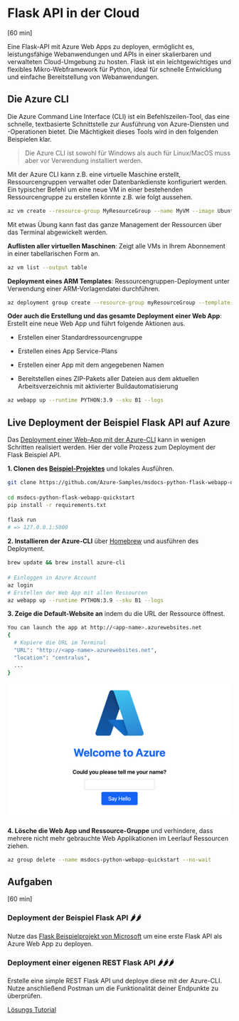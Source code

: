 # Flask API in der Cloud
[60 min]

Eine Flask-API mit Azure Web Apps zu deployen, ermöglicht es, leistungsfähige Webanwendungen und APIs in einer skalierbaren und verwalteten Cloud-Umgebung zu hosten. Flask ist ein leichtgewichtiges und flexibles Mikro-Webframework für Python, ideal für schnelle Entwicklung und einfache Bereitstellung von Webanwendungen.

## Die Azure CLI
Die Azure Command Line Interface (CLI) ist ein Befehlszeilen-Tool, das eine schnelle, textbasierte Schnittstelle zur Ausführung von Azure-Diensten und -Operationen bietet. Die Mächtigkeit dieses Tools wird in den folgenden Beispielen klar.

> Die Azure CLI ist sowohl für Windows als auch für Linux/MacOS muss aber vor Verwendung installiert werden.

Mit der Azure CLI kann z.B. eine virtuelle Maschine erstellt, Ressourcengruppen verwaltet oder Datenbankdienste konfiguriert werden. Ein typischer Befehl um eine neue VM in einer bestehenden Ressourcengruppe zu erstellen könnte z.B. wie folgt aussehen. 

```bash
az vm create --resource-group MyResourceGroup --name MyVM --image UbuntuLTS --generate-ssh-keys`
```

Mit etwas Übung kann fast das ganze Management der Ressourcen über das Terminal abgewickelt werden.

**Auflisten aller virtuellen Maschinen**:
Zeigt alle VMs in Ihrem Abonnement in einer tabellarischen Form an.

```bash
az vm list --output table
```

**Deployment eines ARM Templates**:
Ressourcengruppen-Deployment unter Verwendung einer ARM-Vorlagendatei durchführen.

```bash
az deployment group create --resource-group myResourceGroup --template-file template.json
```

**Oder auch die Erstellung und das gesamte Deployment einer Web App**: Erstellt eine neue Web App und führt folgende Aktionen aus.

- Erstellen einer Standardressourcengruppe

- Erstellen eines App Service-Plans

- Erstellen einer App mit dem angegebenen Namen

- Bereitstellen eines ZIP-Pakets aller Dateien aus dem aktuellen Arbeitsverzeichnis mit aktivierter Buildautomatisierung

```bash
az webapp up --runtime PYTHON:3.9 --sku B1 --logs
```

## Live Deployment der Beispiel Flask API auf Azure
Das [Deployment einer Web-App mit der Azure-CLI](https://learn.microsoft.com/de-de/azure/app-service/quickstart-python?tabs=flask%2Cwindows%2Cazure-cli%2Cvscode-deploy%2Cdeploy-instructions-azportal%2Cterminal-bash%2Cdeploy-instructions-zip-azcli) kann in wenigen Schritten realisiert werden. Hier der volle Prozess zum Deployment der Flask Beispiel API.

**1. Clonen des [Beispiel-Projektes](https://github.com/Azure-Samples/msdocs-python-flask-webapp-quickstart)** und lokales Ausführen.

```bash
git clone https://github.com/Azure-Samples/msdocs-python-flask-webapp-quickstart

cd msdocs-python-flask-webapp-quickstart
pip install -r requirements.txt

flask run
# => 127.0.0.1:5000
```

**2. Installieren der Azure-CLI** über [Homebrew](https://brew.sh/) und ausführen des Deployment.

```bash
brew update && brew install azure-cli

# Einloggen in Azure Account
az login
# Erstellen der Web App mit allen Ressourcen
az webapp up --runtime PYTHON:3.9 --sku B1 --logs
```

**3. Zeige die Default-Website an** indem du die URL der Ressource öffnest.
```bash
You can launch the app at http://<app-name>.azurewebsites.net
{
  # Kopiere die URL im Terminal
  "URL": "http://<app-name>.azurewebsites.net",
  "location": "centralus",
  ...
}
```

![Default Azure Web App](../../images/azure_template_wa.png)

**4. Lösche die Web App und Ressource-Gruppe** und verhindere, dass mehrere nicht mehr gebrauchte Web Applikationen im Leerlauf Ressourcen ziehen.

```bash
az group delete --name msdocs-python-webapp-quickstart --no-wait
```


## Aufgaben
[60 min]

### Deployment der Beispiel Flask API 🌶️️🌶️️
Nutze das [Flask Beispielprojekt von Microsoft](https://github.com/Azure-Samples/msdocs-python-flask-webapp-quickstart) um eine erste Flask API als Azure Web App zu deployen.

### Deployment einer eigenen REST Flask API 🌶️️🌶️️🌶️️
Erstelle eine simple REST Flask API und deploye diese mit der Azure-CLI. Nutze anschließend Postman um die Funktionalität deiner Endpunkte zu überprüfen.


[Lösungs Tutorial](https://learn.microsoft.com/de-de/azure/app-service/quickstart-python?tabs=flask%2Cwindows%2Cazure-cli%2Cvscode-deploy%2Cdeploy-instructions-azportal%2Cterminal-bash%2Cdeploy-instructions-zip-azcli)